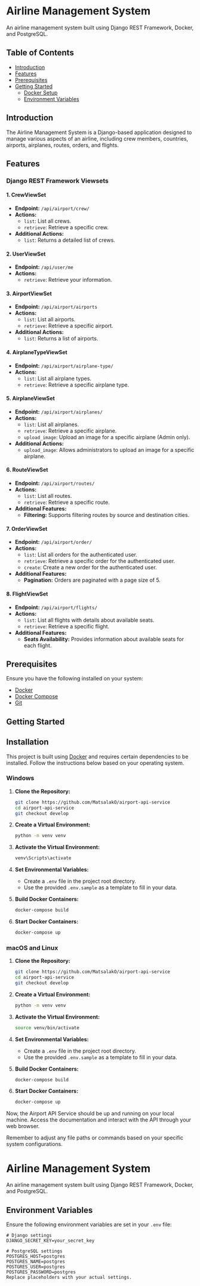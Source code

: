 # Airline Management System

An airline management system built using Django REST Framework, Docker, and PostgreSQL.

## Table of Contents

- [Introduction](#introduction)
- [Features](#features)
- [Prerequisites](#prerequisites)
- [Getting Started](#getting-started)
  - [Docker Setup](#installation)
  - [Environment Variables](#environment-variables)


## Introduction

The Airline Management System is a Django-based application designed to manage various aspects of an airline, including crew members, countries, airports, airplanes, routes, orders, and flights.

## Features

### Django REST Framework Viewsets

#### 1. CrewViewSet

- **Endpoint:** `/api/airport/crew/`
- **Actions:**
  - `list`: List all crews.
  - `retrieve`: Retrieve a specific crew.
- **Additional Actions:**
  - `list`: Returns a detailed list of crews.


#### 2. UserViewSet

- **Endpoint:** `/api/user/me`
- **Actions:**
  - `retrieve`: Retrieve your information.

#### 3. AirportViewSet

- **Endpoint:** `/api/airport/airports`
- **Actions:**
  - `list`: List all airports.
  - `retrieve`: Retrieve a specific airport.
- **Additional Actions:**
  - `list`: Returns a list of airports.

#### 4. AirplaneTypeViewSet

- **Endpoint:** `/api/airport/airplane-type/`
- **Actions:**
  - `list`: List all airplane types.
  - `retrieve`: Retrieve a specific airplane type.

#### 5. AirplaneViewSet

- **Endpoint:** `/api/airport/airplanes/`
- **Actions:**
  - `list`: List all airplanes.
  - `retrieve`: Retrieve a specific airplane.
  - `upload_image`: Upload an image for a specific airplane (Admin only).
- **Additional Actions:**
  - `upload_image`: Allows administrators to upload an image for a specific airplane.

#### 6. RouteViewSet

- **Endpoint:** `/api/airport/routes/`
- **Actions:**
  - `list`: List all routes.
  - `retrieve`: Retrieve a specific route.
- **Additional Features:**
  - **Filtering:** Supports filtering routes by source and destination cities.

#### 7. OrderViewSet

- **Endpoint:** `/api/airport/order/`
- **Actions:**
  - `list`: List all orders for the authenticated user.
  - `retrieve`: Retrieve a specific order for the authenticated user.
  - `create`: Create a new order for the authenticated user.
- **Additional Features:**
  - **Pagination:** Orders are paginated with a page size of 5.

#### 8. FlightViewSet

- **Endpoint:** `/api/airport/flights/`
- **Actions:**
  - `list`: List all flights with details about available seats.
  - `retrieve`: Retrieve a specific flight.
- **Additional Features:**
  - **Seats Availability:** Provides information about available seats for each flight.

## Prerequisites

Ensure you have the following installed on your system:

- [Docker](https://docs.docker.com/get-docker/)
- [Docker Compose](https://docs.docker.com/compose/install/)
- [Git](https://git-scm.com/)

## Getting Started

## Installation

This project is built using [Docker](https://www.docker.com/) and requires certain dependencies to be installed. Follow the instructions below based on your operating system.

### Windows

1. **Clone the Repository:**
    ```bash
    git clone https://github.com/MatsalakO/airport-api-service
    cd airport-api-service
    git checkout develop
    ```

2. **Create a Virtual Environment:**
    ```bash
    python -m venv venv
    ```

3. **Activate the Virtual Environment:**
    ```bash
    venv\Scripts\activate
    ```

4. **Set Environmental Variables:**
    - Create a `.env` file in the project root directory.
    - Use the provided `.env.sample` as a template to fill in your data.

5. **Build Docker Containers:**
    ```bash
    docker-compose build
    ```

6. **Start Docker Containers:**
    ```bash
    docker-compose up
    ```

### macOS and Linux

1. **Clone the Repository:**
    ```bash
    git clone https://github.com/MatsalakO/airport-api-service
    cd airport-api-service
    git checkout develop
    ```

2. **Create a Virtual Environment:**
    ```bash
    python -m venv venv
    ```

3. **Activate the Virtual Environment:**
    ```bash
    source venv/bin/activate
    ```

4. **Set Environmental Variables:**
    - Create a `.env` file in the project root directory.
    - Use the provided `.env.sample` as a template to fill in your data.

5. **Build Docker Containers:**
    ```bash
    docker-compose build
    ```

6. **Start Docker Containers:**
    ```bash
    docker-compose up
    ```

Now, the Airport API Service should be up and running on your local machine. Access the documentation and interact with the API through your web browser.

Remember to adjust any file paths or commands based on your specific system configurations.


# Airline Management System

An airline management system built using Django REST Framework, Docker, and PostgreSQL.

## Environment Variables

Ensure the following environment variables are set in your `.env` file:

```env
# Django settings
DJANGO_SECRET_KEY=your_secret_key

# PostgreSQL settings
POSTGRES_HOST=postgres
POSTGRES_NAME=postgres
POSTGRES_USER=postgres
POSTGRES_PASSWORD=postgres
Replace placeholders with your actual settings.

